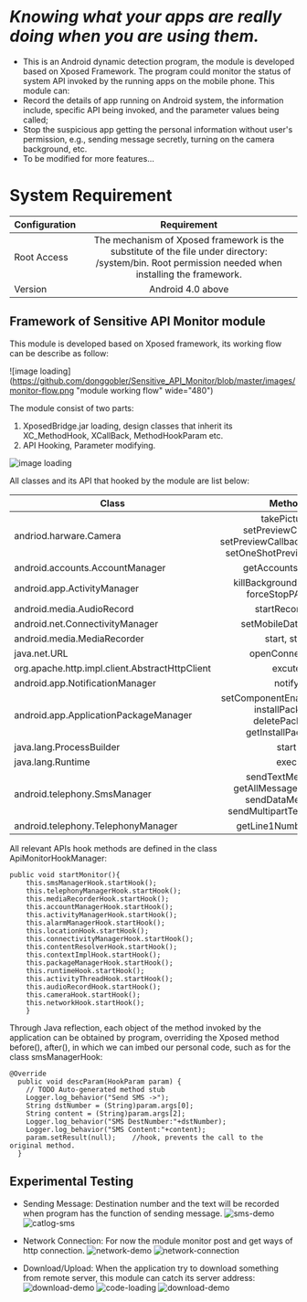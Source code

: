 _Knowing what your apps are really doing when you are using them._
=================================================================
- This is an Android dynamic detection program, the module is developed based on Xposed Framework. The program could monitor the status of system API invoked by the running apps on the mobile phone. This module can:
- Record the details of app running on Android system, the information include, specific API being invoked, and the parameter values being called;
- Stop the suspicious app getting the personal information without user's permission, e.g., sending message secretly, turning on the camera background, etc.
- To be modified for more features...

# System Requirement

| Configuration       | Requirement        |
| ------------------- |:--------------------:|
| Root Access       | The mechanism of Xposed framework is the substitute of the file under directory: /system/bin. Root permission needed when installing the framework.|
| Version        | Android 4.0 above     |  

Framework of Sensitive API Monitor module
----------------------------------------------
This module is developed based on Xposed framework, its working flow can be describe as follow:

![image loading](https://github.com/donggobler/Sensitive_API_Monitor/blob/master/images/monitor-flow.png "module working flow" wide="480")

The module consist of two parts:
1.  XposedBridge.jar loading, design classes that inherit its XC_MethodHook, XCallBack, MethodHookParam etc.
2.  API Hooking, Parameter modifying.

![image loading](https://github.com/donggobler/Sensitive_API_Monitor/blob/master/images/monitor-framework.png "module components")

All classes and its API that hooked by the module are list below:


| Class      | Method        |
| ------------------- |:--------------------:|
| andriod.harware.Camera    | takePicture, setPreviewCallback, setPreviewCallbackWithBuffer, setOneShotPreviewCallback|
| android.accounts.AccountManager       | getAccountsByType     |
| android.app.ActivityManager | killBackgroundPreocess, forceStopPAckage            |  
| android.media.AudioRecord| startRecording |
|android.net.ConnectivityManager| setMobileDataEnable|
| android.media.MediaRecorder| start, stop|
| java.net.URL| openConnetction |
| org.apache.http.impl.client.AbstractHttpClient| excute|
| android.app.NotificationManager| notify|
| android.app.ApplicationPackageManager| setComponentEnabledSetting, installPackage, deletePackage, getInstallPackages|
| java.lang.ProcessBuilder| start|
| java.lang.Runtime| exec|
| android.telephony.SmsManager| sendTextMessage, getAllMessagesFromIcc, sendDataMessage, sendMultipartTextMessage|
| android.telephony.TelephonyManager| getLine1Number, listen|

All relevant APIs hook methods are defined in the class ApiMonitorHookManager:

    public void startMonitor(){
        this.smsManagerHook.startHook();
        this.telephonyManagerHook.startHook();
        this.mediaRecorderHook.startHook();
        this.accountManagerHook.startHook();
        this.activityManagerHook.startHook();
        this.alarmManagerHook.startHook();
        this.locationHook.startHook();
        this.connectivityManagerHook.startHook();
        this.contentResolverHook.startHook();
        this.contextImplHook.startHook();
        this.packageManagerHook.startHook();
        this.runtimeHook.startHook();
        this.activityThreadHook.startHook();
        this.audioRecordHook.startHook();
        this.cameraHook.startHook();		  
        this.networkHook.startHook();
        }
Through Java reflection, each object of the method invoked by the application can be obtained by program, overriding the Xposed method before(), after(), in which we can imbed our personal code, such as for the class smsManagerHook:

    @Override
      public void descParam(HookParam param) {
        // TODO Auto-generated method stub
        Logger.log_behavior("Send SMS ->");
        String dstNumber = (String)param.args[0];
        String content = (String)param.args[2];
        Logger.log_behavior("SMS DestNumber:"+dstNumber);
        Logger.log_behavior("SMS Content:"+content);
        param.setResult(null);    //hook, prevents the call to the original method.
      }
 Experimental Testing
------------------------------
-  Sending Message: Destination number and the text will be recorded when program has the function of sending message.
![sms-demo](https://github.com/donggobler/Sensitive_API_Monitor/blob/master/images/sms.png "sms-app")
![catlog-sms](https://github.com/donggobler/Sensitive_API_Monitor/blob/master/images/sms-demo.png)

-  Network Connection: For now the module monitor post and get ways of http connection.
![network-demo](https://github.com/donggobler/Sensitive_API_Monitor/blob/master/images/network.png "web-app")
![network-connection](https://github.com/donggobler/Sensitive_API_Monitor/blob/master/images/network-demo.png "connection recording")

-  Download/Upload: When the application try to download something from remote server, this module can catch its server address:
![download-demo](https://github.com/donggobler/Sensitive_API_Monitor/blob/master/images/upload.png "log-upload")
![code-loading](https://github.com/donggobler/Sensitive_API_Monitor/blob/master/images/download-demo.png "logcate-download")
![download-demo](https://github.com/donggobler/Sensitive_API_Monitor/blob/master/images/download.png "app-download")
